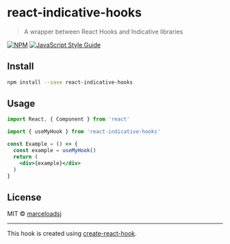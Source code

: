 # react-indicative-hooks

> A wrapper between React Hooks and Indicative libraries

[![NPM](https://img.shields.io/npm/v/react-indicative-hooks.svg)](https://www.npmjs.com/package/react-indicative-hooks) [![JavaScript Style Guide](https://img.shields.io/badge/code_style-standard-brightgreen.svg)](https://standardjs.com)

## Install

```bash
npm install --save react-indicative-hooks
```

## Usage

```jsx
import React, { Component } from 'react'

import { useMyHook } from 'react-indicative-hooks'

const Example = () => {
  const example = useMyHook()
  return (
    <div>{example}</div>
  )
}
```

## License

MIT © [marceloadsj](https://github.com/marceloadsj)

---

This hook is created using [create-react-hook](https://github.com/hermanya/create-react-hook).
